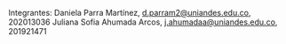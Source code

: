 Integrantes: Daniela Parra Martínez, d.parram2@uniandes.edu.co, 202013036 
Juliana Sofia Ahumada Arcos, j.ahumadaa@uniandes.edu.co, 201921471

